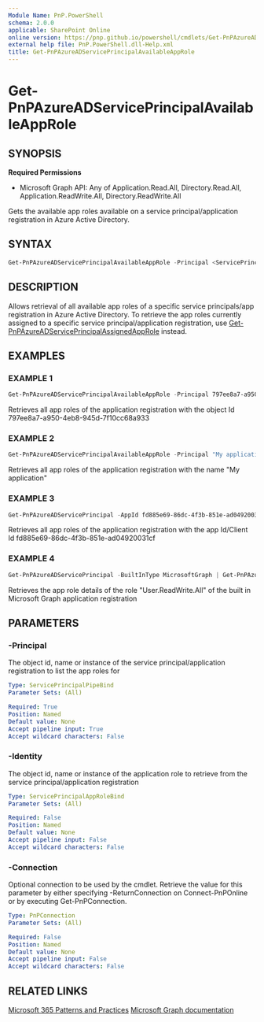 ```yaml
---
Module Name: PnP.PowerShell
schema: 2.0.0
applicable: SharePoint Online
online version: https://pnp.github.io/powershell/cmdlets/Get-PnPAzureADServicePrincipalAvailableAppRole.html
external help file: PnP.PowerShell.dll-Help.xml
title: Get-PnPAzureADServicePrincipalAvailableAppRole
---
```

  
# Get-PnPAzureADServicePrincipalAvailableAppRole

## SYNOPSIS

**Required Permissions**

  *  Microsoft Graph API: Any of Application.Read.All, Directory.Read.All, Application.ReadWrite.All, Directory.ReadWrite.All

Gets the available app roles available on a service principal/application registration in Azure Active Directory.

## SYNTAX

```powershell
Get-PnPAzureADServicePrincipalAvailableAppRole -Principal <ServicePrincipalPipeBind> [-Identity <ServicePrincipalAppRoleBind>] [-Connection <PnPConnection>]
```

## DESCRIPTION

Allows retrieval of all available app roles of a specific service principals/app registration in Azure Active Directory. To retrieve the app roles currently assigned to a specific service principal/application registration, use [Get-PnPAzureADServicePrincipalAssignedAppRole](Get-PnPAzureADServicePrincipalAssignedAppRole.html) instead.

## EXAMPLES

### EXAMPLE 1
```powershell
Get-PnPAzureADServicePrincipalAvailableAppRole -Principal 797ee8a7-a950-4eb8-945d-7f10cc68a933
```

Retrieves all app roles of the application registration with the object Id 797ee8a7-a950-4eb8-945d-7f10cc68a933

### EXAMPLE 2
```powershell
Get-PnPAzureADServicePrincipalAvailableAppRole -Principal "My application"
```

Retrieves all app roles of the application registration with the name "My application"

### EXAMPLE 3
```powershell
Get-PnPAzureADServicePrincipal -AppId fd885e69-86dc-4f3b-851e-ad04920031cf | Get-PnPAzureADServicePrincipalAvailableAppRole
```

Retrieves all app roles of the application registration with the app Id/Client Id fd885e69-86dc-4f3b-851e-ad04920031cf

### EXAMPLE 4
```powershell
Get-PnPAzureADServicePrincipal -BuiltInType MicrosoftGraph | Get-PnPAzureADServicePrincipalAvailableAppRole -Identity "User.ReadWrite.All"
```

Retrieves the app role details of the role "User.ReadWrite.All" of the built in Microsoft Graph application registration

## PARAMETERS

### -Principal
The object id, name or instance of the service principal/application registration to list the app roles for

```yaml
Type: ServicePrincipalPipeBind
Parameter Sets: (All)

Required: True
Position: Named
Default value: None
Accept pipeline input: True
Accept wildcard characters: False
```

### -Identity
The object id, name or instance of the application role to retrieve from the service principal/application registration

```yaml
Type: ServicePrincipalAppRoleBind
Parameter Sets: (All)

Required: False
Position: Named
Default value: None
Accept pipeline input: False
Accept wildcard characters: False
```

### -Connection
Optional connection to be used by the cmdlet. Retrieve the value for this parameter by either specifying -ReturnConnection on Connect-PnPOnline or by executing Get-PnPConnection.

```yaml
Type: PnPConnection
Parameter Sets: (All)

Required: False
Position: Named
Default value: None
Accept pipeline input: False
Accept wildcard characters: False
```

## RELATED LINKS

[Microsoft 365 Patterns and Practices](https://aka.ms/m365pnp)
[Microsoft Graph documentation](https://learn.microsoft.com/graph/api/serviceprincipal-list-approleassignments)